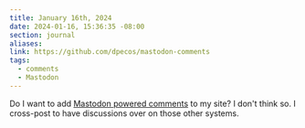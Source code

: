 ```yaml
---
title: January 16th, 2024
date: 2024-01-16, 15:36:35 -08:00
section: journal
aliases: 
link: https://github.com/dpecos/mastodon-comments
tags:
  - comments
  - Mastodon
---
```

Do I want to add [Mastodon powered comments](https://danielpecos.com/2022/12/25/mastodon-as-comment-system-for-your-static-blog/) to my site? I don't think so. I cross-post to have discussions over on those other systems.